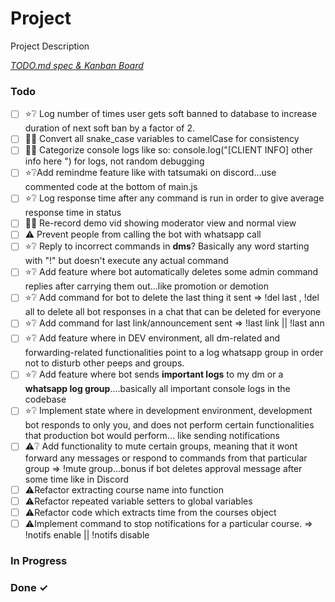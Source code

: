 # Project

Project Description

<em>[TODO.md spec & Kanban Board](https://bit.ly/3fCwKfM)</em>

### Todo

- [ ] ⭐❔ Log number of times user gets soft banned to database to increase duration of next soft ban by a factor of 2.  
- [ ] 👍🏽 Convert all snake_case variables to   camelCase for consistency  
- [ ] 👍🏽 Categorize console logs like so: console.log("[CLIENT INFO] other info here ") for logs, not random debugging  
- [ ] ⭐❔Add remindme feature like with tatsumaki on discord...use commented code at the bottom of main.js  
- [ ] ⭐❔ Log response time after any command is run in order to give average response time in status  
- [ ] 👍🏽 Re-record demo vid showing moderator view and normal view  
- [ ] ⚠️ Prevent people from calling the bot with whatsapp call  
- [ ] ⭐❔ Reply to incorrect commands in **dms**? Basically any word starting with "!" but doesn't execute any actual command  
- [ ] ⭐❔ Add feature where bot automatically deletes some admin command replies after carrying them out...like promotion or demotion  
- [ ] ⭐❔ Add command for bot to delete the last thing it sent => !del last , !del all to delete all bot responses in a chat that can be deleted for everyone  
- [ ] ⭐❔ Add command for last link/announcement sent => !last link || !last ann  
- [ ] ⭐❔ Add feature where in DEV environment, all dm-related and forwarding-related functionalities point to a log whatsapp group in order not to disturb other peeps and groups.  
- [ ] ⭐❔ Add feature where bot sends **important logs** to my dm or a **whatsapp log group**....basically all important console logs in the codebase  
- [ ] ⭐❔ Implement state where in development environment, development bot responds to only you, and does not perform certain functionalities that production bot would perform... like sending notifications  
- [ ] ⚠️❔ Add functionality to mute certain groups, meaning that it wont forward any messages or respond to commands from that particular group => !mute group...bonus if bot deletes approval message after some time like in Discord  
- [ ] ⚠️Refactor extracting course name into function  
- [ ] ⚠️Refactor repeated variable setters to global variables  
- [ ] ⚠️Refactor code which extracts time from the courses object  
- [ ] ⚠️Implement command to stop notifications for a particular course. => !notifs enable <course> || !notifs disable <course>  

### In Progress


### Done ✓


